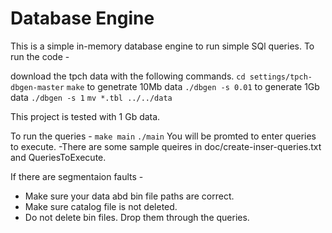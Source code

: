 # Database Engine

This is a simple in-memory database engine to run simple SQl queries.
To run the code - 

download the tpch data with the following commands.
```cd settings/tpch-dbgen-master```
```make```
to genetrate 10Mb data
```./dbgen -s 0.01```
to generate 1Gb data
```./dbgen -s 1```
```mv *.tbl ../../data```

This project is tested with 1 Gb data. 

To run the queries - 
```make main```
```./main```
You will be promted to enter queries to execute.
-There are some sample queires in 
  doc/create-inser-queries.txt and QueriesToExecute.

If there are segmentaion faults - 
- Make sure your data abd bin file paths are correct.
- Make sure catalog file is not deleted. 
- Do not delete bin files. Drop them through the queries.

